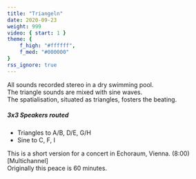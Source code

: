 ```yaml
---
title: "Triangeln"
date: 2020-09-23
weight: 999
video: { start: 1 }
theme: {
    f_high: "#ffffff",
    f_med: "#000000"
}
rss_ignore: true
---
```

All sounds recorded stereo in a dry swimming pool.  
The triangle sounds are mixed with sine waves.  
The spatialisation, situated as triangles, fosters the beating.

##### 3x3 Speakers routed
- Triangles to A/B, D/E, G/H
- Sine to C, F, I

This is a short version for a concert in Echoraum, Vienna. (8:00) [Multichannel]  
Originally this peace is 60 minutes.

[](fsk-17.jpg)

